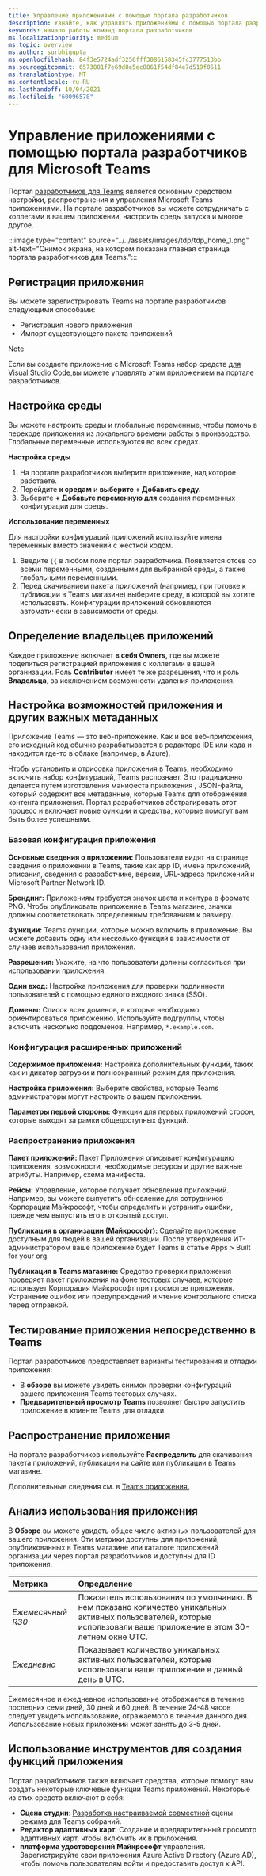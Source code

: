 ```yaml
---
title: Управление приложениями с помощью портала разработчиков
description: Узнайте, как управлять приложениями с помощью портала разработчиков для Microsoft Teams.
keywords: начало работы команд портала разработчиков
ms.localizationpriority: medium
ms.topic: overview
ms.author: surbhigupta
ms.openlocfilehash: 84f3e5724adf3256fff3086158345fc3777513bb
ms.sourcegitcommit: 6573881f7e69d8e5ec8861f54df84e7d519f0511
ms.translationtype: MT
ms.contentlocale: ru-RU
ms.lasthandoff: 10/04/2021
ms.locfileid: "60096578"
---
```

# <a name="manage-your-apps-with-the-developer-portal-for-microsoft-teams"></a>Управление приложениями с помощью портала разработчиков для Microsoft Teams

Портал <a href="https://dev.teams.microsoft.com" target="_blank">разработчиков для Teams</a> является основным средством настройки, распространения и управления Microsoft Teams приложениями. На портале разработчиков вы можете сотрудничать с коллегами в вашем приложении, настроить среды запуска и многое другое.

:::image type="content" source="../../assets/images/tdp/tdp_home_1.png" alt-text="Снимок экрана, на котором показана главная страница портала разработчиков для Teams.":::

## <a name="register-an-app"></a>Регистрация приложения

Вы можете зарегистрировать Teams на портале разработчиков следующими способами:

* Регистрация нового приложения
* Импорт существующего пакета приложений

> [!NOTE]
> Если вы создаете приложение с Microsoft Teams набор средств [для Visual Studio Code,](https://marketplace.visualstudio.com/items?itemName=TeamsDevApp.ms-teams-vscode-extension)вы можете управлять этим приложением на портале разработчиков.

## <a name="set-up-an-environment"></a>Настройка среды

Вы можете настроить среды и глобальные переменные, чтобы помочь в переходе приложения из локального времени работы в производство. Глобальные переменные используются во всех средах.

**Настройка среды**

1. На портале разработчиков выберите приложение, над которое работаете.
2. Перейдите **к средам** и **выберите + Добавить среду.**
3. Выберите **+ Добавьте переменную для** создания переменных конфигурации для среды.

**Использование переменных**

Для настройки конфигураций приложений используйте имена переменных вместо значений с жесткой кодом.

1. Введите `{{` в любом поле портал разработчика. Появляется отсев со всеми переменными, созданными для выбранной среды, а также глобальными переменными.  
1. Перед скачиванием пакета приложений (например, при готовке к публикации в Teams магазине) выберите среду, в которой вы хотите использовать. Конфигурации приложений обновляются автоматически в зависимости от среды. 

## <a name="identify-app-owners"></a>Определение владельцев приложений

Каждое приложение включает **в себя Owners,** где вы можете поделиться регистрацией приложения с коллегами в вашей организации. Роль **Contributor** имеет те же разрешения, что и роль **Владельца,** за исключением возможности удаления приложения.

## <a name="configure-your-apps-capabilities-and-other-important-metadata"></a>Настройка возможностей приложения и других важных метаданных

Приложение Teams — это веб-приложение. Как и все веб-приложения, его исходный код обычно разрабатывается в редакторе IDE или кода и находится где-то в облаке (например, в Azure).

Чтобы установить и отрисовка приложения в Teams, необходимо включить набор конфигураций, Teams распознает. Это традиционно делается путем изготовления манифеста приложения , JSON-файла, который содержит все метаданные, которые Teams для отображения контента приложения. Портал разработчиков абстрагировать этот процесс и включает новые функции и средства, которые помогут вам быть более успешными.

### <a name="basic-app-configuration"></a>Базовая конфигурация приложения 

**Основные сведения о приложении:** Пользователи видят на странице сведения о приложении в Teams, такие как app ID, имена приложений, описания, сведения о разработчике, версии, URL-адреса приложений и Microsoft Partner Network ID.

**Брендинг:** Приложениям требуется значок цвета и контура в формате PNG. Чтобы опубликовать приложение в Teams магазине, значки должны соответствовать определенным требованиям к размеру.

**Функции:** Teams функции, которые можно включить в приложение. Вы можете добавить одну или несколько функций в зависимости от случаев использования приложения.

**Разрешения:** Укажите, на что пользователи должны согласиться при использовании приложения.

**Один вход:** Настройка приложения для проверки подлинности пользователей с помощью единого входного знака (SSO).

**Домены:** Список всех доменов, в которые необходимо ориентироваться приложению. Используйте подгруппы, чтобы включить несколько поддоменов. Например, `*.example.com`.

### <a name="advanced-app-configuration"></a>Конфигурация расширенных приложений

**Содержимое приложения:** Настройка дополнительных функций, таких как индикатор загрузки и полноэкранный режим для приложения.

**Настройка приложения:** Выберите свойства, которые Teams администраторы могут настроить о вашем приложении.

**Параметры первой стороны:** Функции для первых приложений сторон, которые выходят за рамки общедоступных функций.

### <a name="distribute-your-app"></a>Распространение приложения

**Пакет приложений:** Пакет Приложения описывает конфигурацию приложения, возможности, необходимые ресурсы и другие важные атрибуты. Например, схема манифеста.

**Рейсы:** Управление, которое получает обновления приложений. Например, вы можете выпустить обновление для сотрудников Корпорации Майкрософт, чтобы определить и устранить ошибки, прежде чем выпустить его в открытый доступ.

**Публикация в организации (Майкрософт):** Сделайте приложение доступным для людей в вашей организации. После утверждения ИТ-администратором ваше приложение будет Teams в статье Apps > Built for your org.

**Публикация в Teams магазине:** Средство проверки приложения проверяет пакет приложения на фоне тестовых случаев, которые использует Корпорация Майкрософт при просмотре приложения. Устранение ошибок или предупреждений и чтение контрольного списка перед отправкой.

## <a name="test-your-app-directly-in-teams"></a>Тестирование приложения непосредственно в Teams

Портал разработчиков предоставляет варианты тестирования и отладки приложения:

* В **обзоре** вы можете увидеть снимок проверки конфигураций вашего приложения Teams тестовых случаях.
* **Предварительный просмотр Teams** позволяет быстро запустить приложение в клиенте Teams для отладки.

## <a name="distribute-your-app"></a>Распространение приложения

На портале разработчиков используйте **Распределить** для скачивания пакета приложений, публикации на сайте или публикации в Teams магазине.

Дополнительные сведения см. в [Teams приложения.](~/concepts/deploy-and-publish/apps-publish-overview.md)

## <a name="analyze-your-apps-usage"></a>Анализ использования приложения

В **Обзоре** вы можете увидеть общее число активных пользователей для вашего приложения. Эти метрики доступны для приложений, опубликованных в Teams магазине или каталоге приложений организации через портал разработчиков и доступны для ID приложения.

| Метрика | Определение |
| :-----------------------| :------------------------------------------------------------------------------------------------------|
| *Ежемесячный R30* | Показатель использования по умолчанию. В нем показано количество уникальных активных пользователей, которые использовали ваше приложение в этом 30-летнем окне UTC. |
| *Ежедневно* | Показывает количество уникальных активных пользователей, которые использовали ваше приложение в данный день в UTC. |

Ежемесячное и ежедневное использование отображается в течение последних семи дней, 30 дней и 60 дней. В течение 24-48 часов следует увидеть использование, отражаемого в течение данного дня. Использование новых приложений может занять до 3-5 дней.

## <a name="use-tools-to-create-app-features"></a>Использование инструментов для создания функций приложения

Портал разработчиков также включает средства, которые помогут вам создать некоторые ключевые функции Teams приложений. Некоторые из этих средств включают в себя:

* **Сцена студии**: [Разработка настраиваемой совместной](~/apps-in-teams-meetings/teams-together-mode.md) сцены режима для Teams собраний.
* **Редактор адаптивных карт.** Создание и предварительный просмотр адаптивных карт, чтобы включить их в приложения.
* **платформа удостоверений Майкрософт** управления. Зарегистрируйте свои приложения Azure Active Directory (Azure AD), чтобы помочь пользователям войти и предоставить доступ к API.
